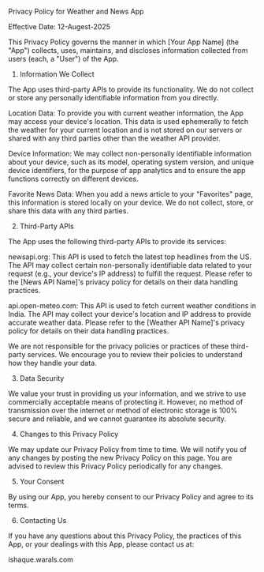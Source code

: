 Privacy Policy for Weather and News App

Effective Date: 12-Augest-2025

This Privacy Policy governs the manner in which [Your App Name] (the "App") collects, uses, maintains, and discloses information collected from users (each, a "User") of the App.

1. Information We Collect

The App uses third-party APIs to provide its functionality. We do not collect or store any personally identifiable information from you directly.

Location Data: To provide you with current weather information, the App may access your device's location. This data is used ephemerally to fetch the weather for your current location and is not stored on our servers or shared with any third parties other than the weather API provider.

Device Information: We may collect non-personally identifiable information about your device, such as its model, operating system version, and unique device identifiers, for the purpose of app analytics and to ensure the app functions correctly on different devices.

Favorite News Data: When you add a news article to your "Favorites" page, this information is stored locally on your device. We do not collect, store, or share this data with any third parties.

2. Third-Party APIs

The App uses the following third-party APIs to provide its services:

newsapi.org: This API is used to fetch the latest top headlines from the US. The API may collect certain non-personally identifiable data related to your request (e.g., your device's IP address) to fulfill the request. Please refer to the [News API Name]'s privacy policy for details on their data handling practices.

api.open-meteo.com: This API is used to fetch current weather conditions in India. The API may collect your device's location and IP address to provide accurate weather data. Please refer to the [Weather API Name]'s privacy policy for details on their data handling practices.

We are not responsible for the privacy policies or practices of these third-party services. We encourage you to review their policies to understand how they handle your data.

3. Data Security

We value your trust in providing us your information, and we strive to use commercially acceptable means of protecting it. However, no method of transmission over the internet or method of electronic storage is 100% secure and reliable, and we cannot guarantee its absolute security.

4. Changes to this Privacy Policy

We may update our Privacy Policy from time to time. We will notify you of any changes by posting the new Privacy Policy on this page. You are advised to review this Privacy Policy periodically for any changes.

5. Your Consent

By using our App, you hereby consent to our Privacy Policy and agree to its terms.

6. Contacting Us

If you have any questions about this Privacy Policy, the practices of this App, or your dealings with this App, please contact us at:

ishaque.warals.com


